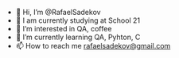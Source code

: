 - 👋 Hi, I’m @RafaelSadekov
- 🧩 I am currently studying at School 21
- 👀 I’m interested in QA, coffee
- 🌱 I’m currently learning QA, Pyhton, C
- 📫 How to reach me rafaelsadekov@gmail.com

<!---
RafaelSadekov/RafaelSadekov is a ✨ special ✨ repository because its `README.md` (this file) appears on your GitHub profile.
You can click the Preview link to take a look at your changes.
--->
